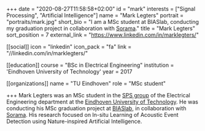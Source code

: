 +++
date = "2020-08-27T11:58:58+02:00"
id = "mark"
interests = ["Signal Processing", "Artificial Intelligence"]
name = "Mark Legters"
portrait = "portraits/mark.jpg"
short_bio = "I am a MSc student at BIASlab, conducting my graduation project in collaboration with [Sorama](http://sorama.eu)."
title = "Mark Legters"
sort_position = 7
external_link = "https://www.linkedin.com/in/marklegters/"

[[social]]
    icon = "linkedin"
    icon_pack = "fa"
    link = "//linkedin.com/in/marklegters/"

[[education]]
    course = "BSc in Electrical Engineering"
    institution = 'Eindhoven University of Technology'
    year = 2017

[[organizations]]
    name = "TU Eindhoven"
    role = "MSc student"

+++
Mark Legters was an MSc student in the [SPS group](https://www.tue.nl/en/research/research-groups/signal-processing-systems/) of the Electrical Engineering department at the [Eindhoven University of Technology](http://tue.nl). He was conducting his MSc graduation project at [BIASlab](http://biaslab.github.io), in collaboration with [Sorama](http://sorama.eu). His research focused on In-situ Learning of Acoustic Event Detection using Nature-inspired Artificial Intelligence.
